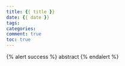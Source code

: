 ```yaml
---
title: {{ title }}
date: {{ date }}
tags:
categories:
comment: true
toc: true
---
```


{% alert success %}
abstract
{% endalert %}
<!--more-->
